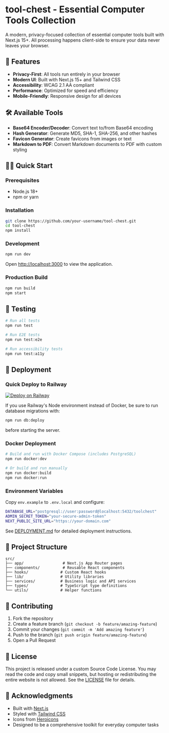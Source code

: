 # tool-chest - Essential Computer Tools Collection

A modern, privacy-focused collection of essential computer tools built with Next.js 15+. All processing happens client-side to ensure your data never leaves your browser.

## 🚀 Features

- **Privacy-First**: All tools run entirely in your browser
- **Modern UI**: Built with Next.js 15+ and Tailwind CSS
- **Accessibility**: WCAG 2.1 AA compliant
- **Performance**: Optimized for speed and efficiency
- **Mobile-Friendly**: Responsive design for all devices

## 🛠️ Available Tools

- **Base64 Encoder/Decoder**: Convert text to/from Base64 encoding
- **Hash Generator**: Generate MD5, SHA-1, SHA-256, and other hashes
- **Favicon Generator**: Create favicons from images or text
- **Markdown to PDF**: Convert Markdown documents to PDF with custom styling

## 🏃‍♂️ Quick Start

### Prerequisites

- Node.js 18+
- npm or yarn

### Installation

```bash
git clone https://github.com/your-username/tool-chest.git
cd tool-chest
npm install
```

### Development

```bash
npm run dev
```

Open [http://localhost:3000](http://localhost:3000) to view the application.

### Production Build

```bash
npm run build
npm start
```

## 🧪 Testing

```bash
# Run all tests
npm run test

# Run E2E tests
npm run test:e2e

# Run accessibility tests
npm run test:a11y
```

## 🚀 Deployment

### Quick Deploy to Railway

[![Deploy on Railway](https://railway.app/button.svg)](https://railway.app/new/template)

If you use Railway's Node environment instead of Docker, be sure to run
database migrations with:

```bash
npm run db:deploy
```

before starting the server.

### Docker Deployment

```bash
# Build and run with Docker Compose (includes PostgreSQL)
npm run docker:dev

# Or build and run manually
npm run docker:build
npm run docker:run
```

### Environment Variables

Copy `env.example` to `.env.local` and configure:

```bash
DATABASE_URL="postgresql://user:password@localhost:5432/toolchest"
ADMIN_SECRET_TOKEN="your-secure-admin-token"
NEXT_PUBLIC_SITE_URL="https://your-domain.com"
```

See [DEPLOYMENT.md](./DEPLOYMENT.md) for detailed deployment instructions.

## 📁 Project Structure

```
src/
├── app/                 # Next.js App Router pages
├── components/          # Reusable React components
├── hooks/              # Custom React hooks
├── lib/                # Utility libraries
├── services/           # Business logic and API services
├── types/              # TypeScript type definitions
└── utils/              # Helper functions
```

## 🤝 Contributing

1. Fork the repository
2. Create a feature branch (`git checkout -b feature/amazing-feature`)
3. Commit your changes (`git commit -m 'Add amazing feature'`)
4. Push to the branch (`git push origin feature/amazing-feature`)
5. Open a Pull Request

## 📄 License

This project is released under a custom Source Code License. You may read the code and copy small snippets, but hosting or redistributing the entire website is not allowed. See the [LICENSE](LICENSE) file for details.

## 🙏 Acknowledgments

- Built with [Next.js](https://nextjs.org/)
- Styled with [Tailwind CSS](https://tailwindcss.com/)
- Icons from [Heroicons](https://heroicons.com/)
- Designed to be a comprehensive toolkit for everyday computer tasks
